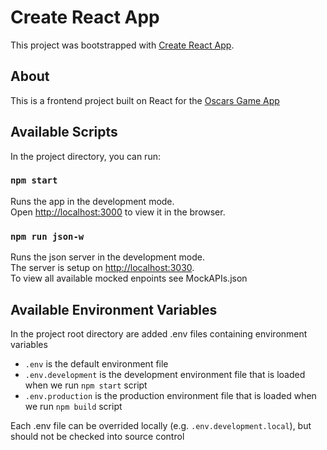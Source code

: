 # Create React App

This project was bootstrapped with [Create React App](https://github.com/facebook/create-react-app).

## About

This is a frontend project built on React for the [Oscars Game App](https://github.com/dimitar-kostov/OscarsGame) 

## Available Scripts

In the project directory, you can run:

### `npm start`

Runs the app in the development mode.\
Open [http://localhost:3000](http://localhost:3000) to view it in the browser.

### `npm run json-w`

Runs the json server in the development mode.\
The server is setup on [http://localhost:3030](http://localhost3030).\
To view all available mocked enpoints see MockAPIs.json

## Available Environment Variables

In the project root directory are added .env files containing environment variables
* `.env` is the default environment file
* `.env.development` is the development environment file that is loaded when we run `npm start` script
* `.env.production` is the production environment file that is loaded when we run `npm build` script

Each .env file can be overrided locally (e.g. `.env.development.local`), but should not be checked into source control